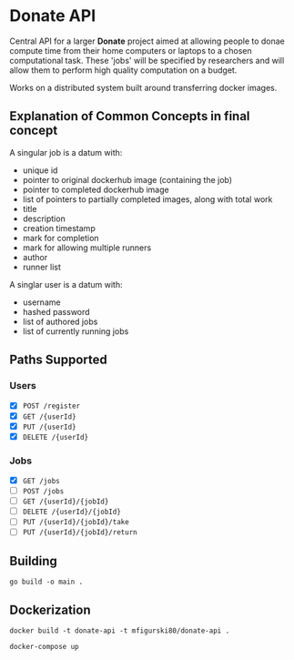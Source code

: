 # Donate API

Central API for a larger **Donate** project aimed at allowing people to donae compute time from their home computers or laptops to a chosen computational task. These 'jobs' will be specified by researchers and will allow them to perform high quality computation on a budget.

Works on a distributed system built around transferring docker images.

## Explanation of Common Concepts in final concept

A singular job is a datum with:

* unique id
* pointer to original dockerhub image (containing the job)
* pointer to completed dockerhub image
* list of pointers to partially completed images, along with total work
* title
* description
* creation timestamp
* mark for completion
* mark for allowing multiple runners
* author
* runner list

A singlar user is a datum with:

* username
* hashed password
* list of authored jobs
* list of currently running jobs

## Paths Supported

### Users

* [x] `POST /register`
* [x] `GET /{userId}`
* [x] `PUT /{userId}`
* [x] `DELETE /{userId}`

### Jobs

* [x] `GET /jobs`
* [ ] `POST /jobs`
* [ ] `GET /{userId}/{jobId}`
* [ ] `DELETE /{userId}/{jobId}`
* [ ] `PUT /{userId}/{jobId}/take`
* [ ] `PUT /{userId}/{jobId}/return`

## Building

`go build -o main .`

## Dockerization

`docker build -t donate-api -t mfigurski80/donate-api .`

`docker-compose up`
